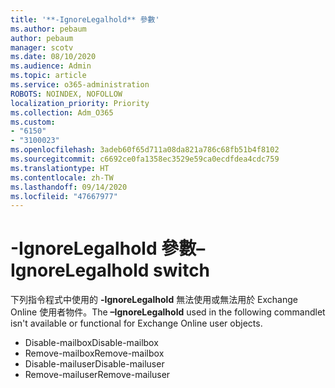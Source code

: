 ```yaml
---
title: '**-IgnoreLegalhold** 參數'
ms.author: pebaum
author: pebaum
manager: scotv
ms.date: 08/10/2020
ms.audience: Admin
ms.topic: article
ms.service: o365-administration
ROBOTS: NOINDEX, NOFOLLOW
localization_priority: Priority
ms.collection: Adm_O365
ms.custom:
- "6150"
- "3100023"
ms.openlocfilehash: 3adeb60f65d711a08da821a786c68fb51b4f8102
ms.sourcegitcommit: c6692ce0fa1358ec3529e59ca0ecdfdea4cdc759
ms.translationtype: HT
ms.contentlocale: zh-TW
ms.lasthandoff: 09/14/2020
ms.locfileid: "47667977"
---
```

# <a name="ignorelegalhold-switch"></a><span data-ttu-id="84b05-102">**-IgnoreLegalhold** 參數</span><span class="sxs-lookup"><span data-stu-id="84b05-102">**–IgnoreLegalhold** switch</span></span>

<span data-ttu-id="84b05-103">下列指令程式中使用的 **-IgnoreLegalhold** 無法使用或無法用於 Exchange Online 使用者物件。</span><span class="sxs-lookup"><span data-stu-id="84b05-103">The **–IgnoreLegalhold** used in the following commandlet isn't available or functional for Exchange Online user objects.</span></span>

- <span data-ttu-id="84b05-104">Disable-mailbox</span><span class="sxs-lookup"><span data-stu-id="84b05-104">Disable-mailbox</span></span>
- <span data-ttu-id="84b05-105">Remove-mailbox</span><span class="sxs-lookup"><span data-stu-id="84b05-105">Remove-mailbox</span></span>
- <span data-ttu-id="84b05-106">Disable-mailuser</span><span class="sxs-lookup"><span data-stu-id="84b05-106">Disable-mailuser</span></span>
- <span data-ttu-id="84b05-107">Remove-mailuser</span><span class="sxs-lookup"><span data-stu-id="84b05-107">Remove-mailuser</span></span>